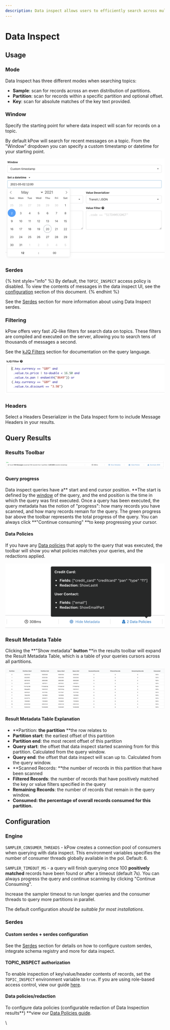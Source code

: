 ```yaml
---
description: Data inspect allows users to efficiently search across multiple Kafka topics
---
```


# Data Inspect

## Usage

### Mode 

Data Inspect has three different modes when searching topics:

* **Sample**: scan for records across an even distribution of partitions.
* **Partition**: scan for records within a specific partition and optional offset.
* **Key**: scan for absolute matches of the key text provided.

### Window

Specify the starting point for where data inspect will scan for records on a topic. 

By default kPow will search for recent messages on a topic. From the "Window" dropdown you can specify a custom timestamp or datetime for your starting point.

![Specifying a custom datetime](<../../.gitbook/assets/Screen Shot 2021-05-20 at 11.41.52 am.png>)

### Serdes

{% hint style="info" %}
By default, the `TOPIC_INSPECT` access policy is disabled. To view the contents of messages in the data inspect UI, see the [configuration](./#serdes-1) section of this document.
{% endhint %}

See the [Serdes](serdes.md) section for more information about using Data Inspect serdes.

### Filtering

kPow offers very fast JQ-like filters for search data on topics. These filters are compiled and executed on the server, allowing you to search tens of thousands of messages a second.

See the [kJQ Filters](kjq-filters.md) section for documentation on the query language.

![Search with kJQ Filters](../../.gitbook/assets/kjq.png)

### Headers

Select a Headers Deserializer in the Data Inspect form to include Message Headers in your results.

## Query Results

### Results Toolbar

![The query result toolbar](<../../.gitbook/assets/Screen Shot 2021-05-20 at 11.46.06 am.png>)

#### Query progress

Data inspect queries have a** start and end cursor position. **The start is defined by the [window](./#window) of the query, and the end position is the time in which the query was first executed. Once a query has been executed, the query metadata has the notion of "progress": how many records you have scanned, and how many records remain for the query. The green progress bar above the toolbar represents the total progress of the query. You can always click **"Continue consuming" **to keep progressing your cursor.

#### Data Policies 

If you have any [Data policies](../data-policies.md) that apply to the query that was executed, the toolbar will show you what policies matches your queries, and the redactions applied.

![](<../../.gitbook/assets/Screen Shot 2021-05-20 at 12.00.50 pm.png>)



### Result Metadata Table

Clicking the **"Show metadata" **button** **in the results toolbar will expand the Result Metadata Table, which is a table of your queries cursors across all partitions. 

![The Result Metadata Table](<../../.gitbook/assets/Screen Shot 2021-05-20 at 12.03.45 pm.png>)

#### Result Metadata Table Explanation

* **Partition: **the partition** **the row relates to
* **Partition start**: the earliest offset of this partition
* **Partition end**: the most recent offset of this partition 
* **Query start**: the offset that data inspect started scanning from for this partition. Calculated from the query window.
* **Query end**: the offset that data inspect will scan up to. Calculated from the query window.
* **Scanned Records: **the number of records in this partition that have been scanned
* **Filtered Records**: the number of records that have positively matched the key or value filters specified in the query
* **Remaining Records**: the number of records that remain in the query window.
* **Consumed: **the percentage of overall records consumed** **for this partition**.**

## Configuration

### Engine

`SAMPLER_CONSUMER_THREADS` - kPow creates a connection pool of consumers when querying with data inspect. This environment variables specifies the number of consumer threads globally available in the pol. Default: 6.

`SAMPLER_TIMEOUT_MS` - a query will finish querying once 100 **positively matched** records have been found or after a timeout (default 7s). You can always progress the query and continue scanning by clicking "Continue Consuming".

Increase the sampler timeout to run longer queries and the consumer threads to query more partitions in parallel.

The default configuration _should be suitable for most installations_.

### Serdes

#### Custom serdes + serdes configuration

See the [Serdes](serdes.md) section for details on how to configure custom serdes, integrate schema registry and more for data inspect.

#### TOPIC_INSPECT authorization

To enable inspection of key/value/header contents of records, set the `TOPIC_INSPECT` environment variable to `true`. If you are using role-based access control, view our guide [here](https://docs.kpow.io/authorization/role-based-access-control#example-configuration).

#### Data policies/redaction

To configure data policies (configurable redaction of Data Inspection results**) **view our [Data Policies guide](../data-policies.md).

\
